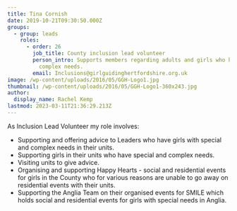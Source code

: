 ```yaml
---
title: Tina Cornish
date: 2019-10-21T09:30:50.000Z
groups:
  - group: leads
    roles:
      - order: 26
        job_title: County inclusion lead volunteer
        person_intro: Supports members regarding adults and girls who have special and
          complex needs.
        email: Inclusions@girlguidinghertfordshire.org.uk
image: /wp-content/uploads/2016/05/GGH-Logo1.jpg
thumbnail: /wp-content/uploads/2016/05/GGH-Logo1-360x243.jpg
author:
  display_name: Rachel Kemp
lastmod: 2023-03-11T21:36:29.213Z
---
```


As Inclusion Lead Volunteer my role involves:

- Supporting and offering advice to Leaders who have girls with special and complex needs in their units.
- Supporting girls in their units who have special and complex needs.
- Visiting units to give advice.
- Organising and supporting Happy Hearts - social and residential events for girls in the County who for various reasons are unable to go away on residential events with their units.
- Supporting the Anglia Team on their organised events for SMILE which holds social and residential events for girls with special needs in Anglia.
